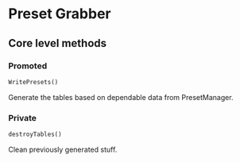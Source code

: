 # Preset Grabber

## Core level methods

### Promoted

```python
WritePresets()
```
Generate the tables based on dependable data from PresetManager.

### Private

```python
destroyTables()
```
Clean previously generated stuff.
